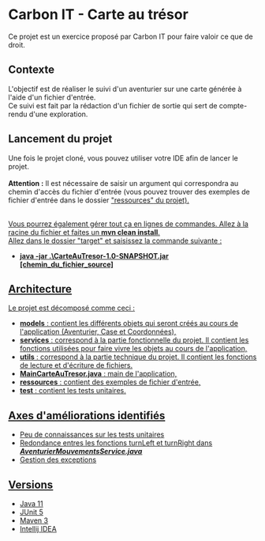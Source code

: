 # Carbon IT - Carte au trésor
Ce projet est un exercice proposé par Carbon IT pour faire valoir ce que de droit.

## Contexte
L'objectif est de réaliser le suivi d'un aventurier sur une carte générée à l'aide d'un fichier d'entrée.<br>
Ce suivi est fait par la rédaction d'un fichier de sortie qui sert de compte-rendu d'une exploration.

## Lancement du projet
Une fois le projet cloné, vous pouvez utiliser votre IDE afin de lancer le projet.<br><br>
**Attention :** Il est nécessaire de saisir un argument qui correspondra au chemin d'accès du fichier d'entrée (vous pouvez trouver des exemples de fichier d'entrée dans le dossier <u>"ressources"<u> du projet).<br><br>

Vous pourrez également gérer tout ça en lignes de commandes. Allez à la racine du fichier et faites un **mvn clean install**.<br>
Allez dans le dossier <u>"target"</u> et saisissez la commande suivante :<br>
- **java -jar .\CarteAuTresor-1.0-SNAPSHOT.jar [chemin_du_fichier_source]**

## Architecture
Le projet est décomposé comme ceci :
  - **models** : contient les différents objets qui seront créés au cours de l'application (Aventurier, Case et Coordonnées),
  - **services** : correspond à la partie fonctionnelle du projet. Il contient les fonctions utilisées pour faire vivre les objets au cours de l'application,
  - **utils** : correspond à la partie technique du projet. Il contient les fonctions de lecture et d'écriture de fichiers.
  - **MainCarteAuTresor.java** : main de l'application,
  - **ressources** : contient des exemples de fichier d'entrée,
  - **test** : contient les tests unitaires.

## Axes d'améliorations identifiés
- Peu de connaissances sur les tests unitaires
- Redondance entres les fonctions turnLeft et turnRight dans ***AventurierMouvementsService.java***
- Gestion des exceptions
  
## Versions
- Java 11<br>
- JUnit 5<br>
- Maven 3<br>
- Intellij IDEA<br>
